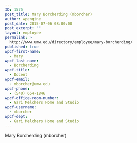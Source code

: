 ```yaml
---
ID: 1575
post_title: Mary Borcherding (mborcher)
author: wpengine
post_date: 2015-07-06 08:00:00
post_excerpt: ""
layout: employee
permalink: >
  http://www.umw.edu/directory/employee/mary-borcherding/
published: true
wpcf-first-name:
  - Mary
wpcf-last-name:
  - Borcherding
wpcf-title:
  - Docent
wpcf-email:
  - mborcher@umw.edu
wpcf-phone:
  - (540) 654-1846
wpcf-office-room-number:
  - Gari Melchers Home and Studio
wpcf-username:
  - mborcher
wpcf-dept:
  - Gari Melchers Home and Studio
---
```

Mary Borcherding (mborcher)